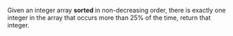 Given an integer array **sorted** in non-decreasing order, there is exactly one integer in the array that occurs more than 25% of the time, return that integer.